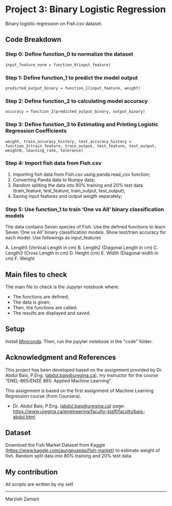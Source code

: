 # Project 3: Binary Logistic Regression
Binary logistic regression on Fish.csv dataset.

## Code Breakdown
### Step 0: Define function_0 to normalize the dataset
`input_feature_norm = function_0(input_feature)`

### Step 1: Define function_1 to predict the model output
`predicted_output_binary = function_1(input_feature, weight)`

### Step 2: Define function_2 to calculating model accuracy
`accuracy = function_2(predicted_output_binary, output_binary)`

### Step 3: Define function_3 to Estimating and Printing Logistic Regression Coefficients
`weight, train_accuracy_history, test_accuracy_history = `
    `function_3(train_feature, train_output, test_feature, test_output, weight0, learning_rate, tolerance)`

### Step 4: Import fish data from Fish.csv
1. Importing fish data from Fish.csv using panda.read_csv function;
2. Converting Panda data to Numpy data;
3. Random spliting the data into 80% training and 20% test data (train_feature, test_feature, train_output, test_output);
4. Saving input features and output weigth separately;

### Step 5: Use function_1 to train ‘One vs All’ binary classification models
The data contains Seven species of Fish. Use the defined functions to learn Seven ‘One vs All’ binary classification models. Show test/train accuracy for each model. 
Use followings as input_features

A. Length1 (Vertical Length in cm)
B. Length2 (Diagonal Length in cm)
C. Length3 (Cross Length in cm)
D. Height (cm)
E. Width (Diagonal width in cm)
F. Weight

## Main files to check
The main file to check is the Jupyter notebook where:
- The functions are defined;
- The data is given;
- Then, the functions are called;
- The results are displayed and saved.

## Setup
Install [Miniconda](https://conda.io/miniconda).
Then, run the jupyter notebook in the "code" folder.

## Acknowledgment and References
This project has been developed based on the assignment provided by Dr. Abdul Bais, P.Eng. (abdul.bais@uregina.ca), my instructor for the course “ENEL-865/ENSE 865: Applied Machine Learning”.

This assignment is based on the first assignment of Machine Learning Regression course (from Coursera). 

- Dr. Abdul Bais, P.Eng. (abdul.bais@uregina.ca) page: 
https://www.uregina.ca/engineering/faculty-staff/faculty/bais-abdul.html

## Dataset
Download the Fish Market Dataset from Kaggle (https://www.kaggle.com/aungpyaeap/fish-market) to estimate weight of fish. Random split data into 80% training and 20% test data.

## My contribution
All scripts are written by my self.
______________
Marzieh Zamani